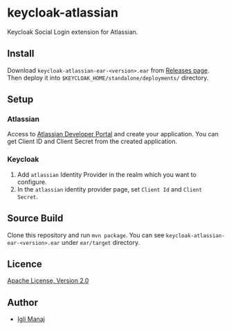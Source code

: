 # keycloak-atlassian

Keycloak Social Login extension for Atlassian.


## Install

Download `keycloak-atlassian-ear-<version>.ear` from [Releases page](https://github.com/iglimanaj/keycloak-atlassian/releases).
Then deploy it into `$KEYCLOAK_HOME/standalone/deployments/` directory.

## Setup

### Atlassian

Access to [Atlassian Developer Portal](https://developer.atlassian.com/console/myapps) and create your application.
You can get Client ID and Client Secret from the created application.

### Keycloak


1. Add `atlassian` Identity Provider in the realm which you want to configure.
2. In the `atlassian` identity provider page, set `Client Id` and `Client Secret`.


## Source Build

Clone this repository and run `mvn package`.
You can see `keycloak-atlassian-ear-<version>.ear` under `ear/target` directory.


## Licence

[Apache License, Version 2.0](https://www.apache.org/licenses/LICENSE-2.0)


## Author

- [Igli Manaj](https://github.com/iglimanaj)

